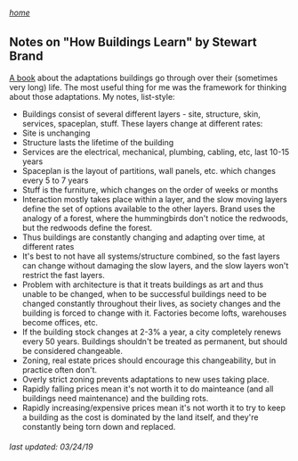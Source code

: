 ###### [home](/index.html)

## Notes on "How Buildings Learn" by Stewart Brand

[A book](https://www.amazon.com/How-Buildings-Learn-Happens-Theyre/dp/0140139966) about the adaptations buildings go through over their (sometimes very long) life. The most useful thing for me was the framework for thinking about those adaptations. My notes, list-style:
 
 - Buildings consist of several different layers - site, structure, skin, services, spaceplan, stuff. These layers change at different rates:
  - Site is unchanging
  - Structure lasts the lifetime of the building
  - Services are the electrical, mechanical, plumbing, cabling, etc, last 10-15 years
  - Spaceplan is the layout of partitions, wall panels, etc. which changes every 5 to 7 years
  - Stuff is the furniture, which changes on the order of weeks or months
- Interaction mostly takes place within a layer, and the slow moving layers define the set of options available to the other layers. Brand uses the analogy of a forest, where the hummingbirds don't notice the redwoods, but the redwoods define the forest.
- Thus buildings are constantly changing and adapting over time, at different rates
- It's best to not have all systems/structure combined, so the fast layers can change without damaging the slow layers, and the slow layers won't restrict the fast layers.
- Problem with architecture is that it treats buildings as art and thus unable to be changed, when to be successful buildings need to be changed constantly throughout their lives, as society changes and the building is forced to change with it. Factories become lofts, warehouses become offices, etc.
- If the building stock changes at 2-3% a year, a city completely renews every 50 years. Buildings shouldn't be treated as permanent, but should be considered changeable.
- Zoning, real estate prices should encourage this changeability, but in practice often don't.
 - Overly strict zoning prevents adaptations to new uses taking place.
 - Rapidly falling prices mean it's not worth it to do mainteance (and all buildings need maintenance) and the building rots.
 - Rapidly increasing/expensive prices mean it's not worth it to try to keep a building as the cost is dominated by the land itself, and they're constantly being torn down and replaced.

###### *last updated: 03/24/19*